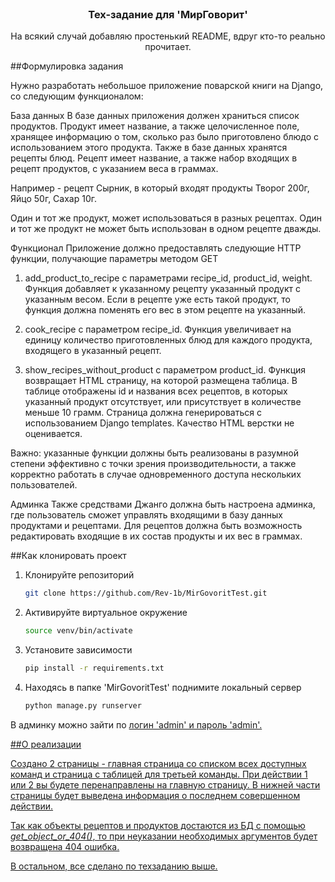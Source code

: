 <br />
<div align="center">
  <a href="https://github.com/Rev-1b/MirGovoritTest">
  </a>

  <h3 align="center">Тех-задание для 'МирГоворит'</h3>

  <p align="center">
    На всякий случай добавляю простенький README, вдруг кто-то реально прочитает.
    <br />
</div>

##Формулировка задания

Нужно разработать небольшое приложение поварской книги на Django, со следующим функционалом:

База данных
В базе данных приложения должен храниться список продуктов. Продукт имеет название, а также целочисленное поле,
хранящее информацию о том, сколько раз было приготовлено блюдо с использованием этого продукта. Также в базе данных
хранятся рецепты блюд. Рецепт имеет название, а также набор входящих в рецепт продуктов, с указанием веса в граммах.

Например - рецепт Сырник, в который входят продукты Творог 200г, Яйцо 50г, Сахар 10г.

Один и тот же продукт, может использоваться в разных рецептах. Один и тот же продукт не может быть использован в
одном рецепте дважды.


Функционал
Приложение должно предоставлять следующие HTTP функции, получающие параметры методом GET

1. add_product_to_recipe с параметрами recipe_id, product_id, weight. Функция добавляет к указанному рецепту указанный продукт с указанным весом. Если в рецепте уже есть такой продукт, то функция должна поменять его вес в этом рецепте на указанный.

2. cook_recipe c параметром recipe_id. Функция увеличивает на единицу количество приготовленных блюд для каждого продукта, входящего в указанный рецепт.

3. show_recipes_without_product с параметром product_id. Функция возвращает HTML страницу, на которой размещена таблица. В таблице отображены id и названия всех рецептов, в которых указанный продукт отсутствует, или присутствует в количестве меньше 10 грамм. Страница должна генерироваться с использованием Django templates. Качество HTML верстки не оценивается.

Важно: указанные функции должны быть реализованы в разумной степени эффективно с точки зрения производительности, а
также корректно работать в случае одновременного доступа нескольких пользователей.


Админка
Также средствами Джанго должна быть настроена админка, где пользователь сможет управлять входящими в базу данных
продуктами и рецептами. Для рецептов должна быть возможность редактировать входящие в их состав продукты и их вес
в граммах.

##Как клонировать проект

1. Клонируйте репозиторий
   ```sh
   git clone https://github.com/Rev-1b/MirGovoritTest.git
   ```
2. Активируйте виртуальное окружение
   ```sh
   source venv/bin/activate
   ```
3. Установите зависимости
   ```sh
   pip install -r requirements.txt
   ```
4. Находясь в папке 'MirGovoritTest' поднимите локальный сервер
   ```sh
   python manage.py runserver
   ```

В админку можно зайти по <a href="http://127.0.0.1:8000/admin/"> логин 'admin' и пароль 'admin'.

##О реализации

Создано 2 страницы - главная страница со списком всех доступных команд и страница с таблицей для третьей команды.
При действии 1 или 2 вы будете перенаправлены на главную страницу. В нижней части страницы будет выведена информация о
последнем совершенном действии.

Так как объекты рецептов и продуктов достаются из БД с помощью *get_object_or_404()*, то при неуказании необходимых
аргументов будет возвращена 404 ошибка.

В остальном, все сделано по техзаданию выше.


